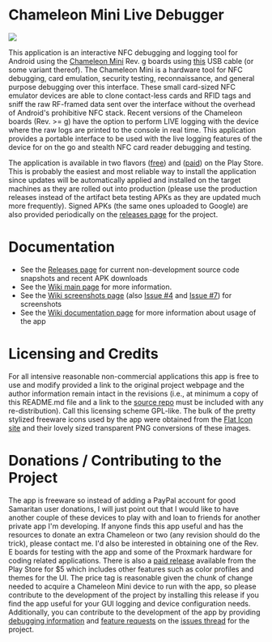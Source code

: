 # Chameleon Mini Live Debugger

![](https://lh3.googleusercontent.com/XYwp2Od4TPSX_yW9zWHsKXW79HiineG_o2ALji9kRCFRdwnfpuw7obGoRwMyTwdqGzY=w300-rw)

This application is an interactive NFC debugging and logging tool for Android using the [Chameleon Mini](https://github.com/emsec/ChameleonMini) Rev. g boards using [this](https://www.amazon.com/gp/product/B00CXAC1ZW/ref=oh_aui_detailpage_o03_s00?ie=UTF8&psc=1) USB cable (or some variant thereof). The Chameleon Mini is a hardware tool for NFC debugging, card emulation, security testing, reconnaissance, and general purpose debugging over this interface. These small card-sized NFC emulator devices are able to clone contact-less cards and RFID tags and sniff the raw RF-framed data sent over the interface without the overhead of Android's prohibitive NFC stack. Recent versions of the Chameleon boards (Rev. >= g) have the option to perform LIVE logging with the device where the raw logs are printed to the console in real time. This application provides a portable interface to be used with the live logging features of the device for on the go and stealth NFC card reader debugging and testing. 

The application is available in two flavors ([free](https://play.google.com/store/apps/details?id=com.maxieds.chameleonminilivedebugger.paid)) and ([paid](https://play.google.com/store/apps/details?id=com.maxieds.chameleonminilivedebugger)) on the Play Store. This is probably the easiest and most reliable way to install the application since updates will be automatically applied and installed on the target machines as they are rolled out into production (please use the production releases instead of the artifact beta testing APKs as they are updated much more frequently). Signed APKs (the same ones uploaded to Google) are also provided periodically on the [releases page](https://github.com/maxieds/ChameleonMiniLiveDebugger/releases/latest) for the project.

# Documentation

* See the [Releases page](https://github.com/maxieds/ChameleonMiniLiveDebugger/releases) for current non-development source code snapshots and recent APK downloads
* See the [Wiki main page](https://github.com/maxieds/ChameleonMiniLiveDebugger/wiki) for more information.
* See the [Wiki screenshots page](https://github.com/maxieds/ChameleonMiniLiveDebugger/wiki/Screenshots) (also [Issue #4](https://github.com/maxieds/ChameleonMiniLiveDebugger/issues/4) and [Issue #7](https://github.com/maxieds/ChameleonMiniLiveDebugger/issues/7)) for screenshots 
* See the [Wiki documentation page](https://github.com/maxieds/ChameleonMiniLiveDebugger/wiki/Documentation) for more information about usage of the app

# Licensing and Credits

For all intensive reasonable non-commercial applications this app is free to use and modify provided a link to the original project webpage and the author information remain intact in the revisions (i.e., at minimum a copy of this README.md file and a link to the [source repo](https://github.com/maxieds/ChameleonMiniLiveDebugger) must be included with any re-distribution). Call this licensing scheme GPL-like. The bulk of the pretty stylized freeware icons used by the app were obtained from the [Flat Icon site](flaticon.com) and their lovely sized transparent PNG conversions of these images.

# Donations / Contributing to the Project

The app is freeware so instead of adding a PayPal account for good Samaritan user donations, I will just point out that I would like to have another couple of these devices to play with and loan to friends for another private app I'm developing. If anyone finds this app useful and has the resources to donate an extra Chameleon or two (any revision should do the trick), please contact me. I'd also be interested in obtaining one of the Rev. E boards for testing with the app and some of the Proxmark hardware for coding related applications. There is also a [paid release](https://play.google.com/store/apps/details?id=com.maxieds.chameleonminilivedebugger.paid) available from the Play Store for $5 which includes other features such as color profiles and themes for the UI. The price tag is reasonable given the chunk of change needed to acquire a Chameleon Mini device to run with the app, so please contribute to the development of the project by installing this release if you find the app useful for your GUI logging and device configuration needs.
Additionally, you can contribute to the development of the app by providing [debugging information](https://github.com/maxieds/ChameleonMiniLiveDebugger/issues/1) and [feature requests](https://github.com/maxieds/ChameleonMiniLiveDebugger/issues/2) on the [issues thread](https://github.com/maxieds/ChameleonMiniLiveDebugger/issues) for the project. 
